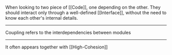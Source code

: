 When looking to two piece of [[Code]], one depending on the other. They should interact only through a well-defined [[Interface]], without the need to know each other's internal details.

---

Coupling refers to the interdependencies between modules

---

It often appears together with [[High-Cohesion]]